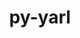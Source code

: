 ---
title: "py-yarl"
layout: cache
categories: [package, develop]
meta: {"compilers": ["apple-clang@16.0.0", "gcc@11.4.0", "gcc@13.2.0", "intel-oneapi-compilers@2025.1.0"], "num_specs": 178, "num_specs_by_stack": {"e4s": 26, "e4s-oneapi": 17, "ml-darwin-aarch64-mps": 35, "ml-linux-aarch64-cpu": 52, "ml-linux-aarch64-cuda": 50, "ml-linux-x86_64-cpu": 48, "ml-linux-x86_64-cuda": 46, "root": 178}, "oss": ["sequoia", "ubuntu22.04", "ubuntu24.04"], "platforms": ["darwin", "linux"], "stacks": ["e4s", "e4s-oneapi", "ml-darwin-aarch64-mps", "ml-linux-aarch64-cpu", "ml-linux-aarch64-cuda", "ml-linux-x86_64-cpu", "ml-linux-x86_64-cuda", "root"], "targets": ["aarch64", "x86_64_v3"], "versions": ["1.18.3"]}
spec_details: [{"compiler": "gcc@13.2.0", "hash": "2bm4gwhv6ic2hout4pvnlq2355lw5r5d", "os": "ubuntu24.04", "platform": "linux", "size": "-", "stacks": ["ml-linux-x86_64-cpu", "ml-linux-x86_64-cuda", "root"], "target": "x86_64_v3", "variants": ["build_system=python_pip"], "versions": ["1.18.3"]}, {"compiler": "gcc@13.2.0", "hash": "2lfog2mbvxxbjdasivnva2l5wy4vhz4u", "os": "ubuntu24.04", "platform": "linux", "size": "-", "stacks": ["ml-linux-aarch64-cpu", "ml-linux-aarch64-cuda", "root"], "target": "aarch64", "variants": ["build_system=python_pip"], "versions": ["1.18.3"]}, {"compiler": "gcc@13.2.0", "hash": "2lhk6bkxlpju33nh6rn2m27k67jiv663", "os": "ubuntu24.04", "platform": "linux", "size": "-", "stacks": ["ml-linux-x86_64-cpu", "ml-linux-x86_64-cuda", "root"], "target": "x86_64_v3", "variants": ["build_system=python_pip"], "versions": ["1.18.3"]}, {"compiler": "gcc@13.2.0", "hash": "2mv5rutrr4ufkardk3ct4gtwwckwiwaf", "os": "ubuntu24.04", "platform": "linux", "size": "-", "stacks": ["ml-linux-x86_64-cpu", "ml-linux-x86_64-cuda", "root"], "target": "x86_64_v3", "variants": ["build_system=python_pip"], "versions": ["1.18.3"]}, {"compiler": "apple-clang@16.0.0", "hash": "2obm53wzz3vjdr7fbf4yxmvyiwpj7hax", "os": "sequoia", "platform": "darwin", "size": "-", "stacks": ["ml-darwin-aarch64-mps", "root"], "target": "aarch64", "variants": ["build_system=python_pip"], "versions": ["1.18.3"]}, {"compiler": "apple-clang@16.0.0", "hash": "33hau5txbajz2owndnn74gsxjdmwxb6d", "os": "sequoia", "platform": "darwin", "size": "-", "stacks": ["ml-darwin-aarch64-mps", "root"], "target": "aarch64", "variants": ["build_system=python_pip"], "versions": ["1.18.3"]}, {"compiler": "gcc@11.4.0", "hash": "3aftxqakm2s3lxacosnmhxv66sv7f3lf", "os": "ubuntu22.04", "platform": "linux", "size": "-", "stacks": ["e4s", "root"], "target": "x86_64_v3", "variants": ["build_system=python_pip"], "versions": ["1.18.3"]}, {"compiler": "gcc@13.2.0", "hash": "3jaodt36nprqic2morny5swm2lbvdztx", "os": "ubuntu24.04", "platform": "linux", "size": "-", "stacks": ["ml-linux-aarch64-cpu", "ml-linux-aarch64-cuda", "root"], "target": "aarch64", "variants": ["build_system=python_pip"], "versions": ["1.18.3"]}, {"compiler": "apple-clang@16.0.0", "hash": "3p6la25bab45wjhljvnlzhrx3ox73tce", "os": "sequoia", "platform": "darwin", "size": "-", "stacks": ["ml-darwin-aarch64-mps", "root"], "target": "aarch64", "variants": ["build_system=python_pip"], "versions": ["1.18.3"]}, {"compiler": "gcc@13.2.0", "hash": "3pad4gspit647hz74ap2jlw6ycwnh72a", "os": "ubuntu24.04", "platform": "linux", "size": "-", "stacks": ["ml-linux-aarch64-cpu", "ml-linux-aarch64-cuda", "root"], "target": "aarch64", "variants": ["build_system=python_pip"], "versions": ["1.18.3"]}, {"compiler": "apple-clang@16.0.0", "hash": "3ygydpfx6h6a24ni7gbzqq4ck2tmftfy", "os": "sequoia", "platform": "darwin", "size": "-", "stacks": ["ml-darwin-aarch64-mps", "root"], "target": "aarch64", "variants": ["build_system=python_pip"], "versions": ["1.18.3"]}, {"compiler": "gcc@11.4.0", "hash": "4dy3peij6ttx6jqlwcpmlgmoiouxkke7", "os": "ubuntu22.04", "platform": "linux", "size": "-", "stacks": ["e4s", "root"], "target": "x86_64_v3", "variants": ["build_system=python_pip"], "versions": ["1.18.3"]}, {"compiler": "gcc@13.2.0", "hash": "4j2w7ortr7kykd6qpzyh4rapauzdtxhd", "os": "ubuntu24.04", "platform": "linux", "size": "-", "stacks": ["ml-linux-aarch64-cpu", "ml-linux-aarch64-cuda", "root"], "target": "aarch64", "variants": ["build_system=python_pip"], "versions": ["1.18.3"]}, {"compiler": "apple-clang@16.0.0", "hash": "4yxyudldqrhfkwvytyapl34f7be275f5", "os": "sequoia", "platform": "darwin", "size": "-", "stacks": ["ml-darwin-aarch64-mps", "root"], "target": "aarch64", "variants": ["build_system=python_pip"], "versions": ["1.18.3"]}, {"compiler": "apple-clang@16.0.0", "hash": "52lsanxzk62mgykyszpzoekx7grt3hlx", "os": "sequoia", "platform": "darwin", "size": "-", "stacks": ["ml-darwin-aarch64-mps", "root"], "target": "aarch64", "variants": ["build_system=python_pip"], "versions": ["1.18.3"]}, {"compiler": "gcc@13.2.0", "hash": "56ytx3rrouwmjhqnm2hwng22nsx2x2po", "os": "ubuntu24.04", "platform": "linux", "size": "-", "stacks": ["ml-linux-x86_64-cpu", "ml-linux-x86_64-cuda", "root"], "target": "x86_64_v3", "variants": ["build_system=python_pip"], "versions": ["1.18.3"]}, {"compiler": "gcc@13.2.0", "hash": "5bsferf6itmb2ngbqsrzbd3l5xavlqa5", "os": "ubuntu24.04", "platform": "linux", "size": "-", "stacks": ["ml-linux-x86_64-cpu", "root"], "target": "x86_64_v3", "variants": ["build_system=python_pip"], "versions": ["1.18.3"]}, {"compiler": "gcc@11.4.0", "hash": "5lhbfgqy3zl33j3uvsgkcwrey632xp2v", "os": "ubuntu22.04", "platform": "linux", "size": "-", "stacks": ["e4s", "root"], "target": "x86_64_v3", "variants": ["build_system=python_pip"], "versions": ["1.18.3"]}, {"compiler": "gcc@11.4.0", "hash": "5neaalt6aipmvkt6qimm2yfwx375lbee", "os": "ubuntu22.04", "platform": "linux", "size": "-", "stacks": ["e4s", "root"], "target": "x86_64_v3", "variants": ["build_system=python_pip"], "versions": ["1.18.3"]}, {"compiler": "gcc@13.2.0", "hash": "5sbdrzpoediniyoxwhcfscz6fnjgsxnr", "os": "ubuntu24.04", "platform": "linux", "size": "-", "stacks": ["ml-linux-x86_64-cpu", "ml-linux-x86_64-cuda", "root"], "target": "x86_64_v3", "variants": ["build_system=python_pip"], "versions": ["1.18.3"]}, {"compiler": "gcc@13.2.0", "hash": "63c5hqns6teycfse4lc7gjddxhcqxj5s", "os": "ubuntu24.04", "platform": "linux", "size": "-", "stacks": ["ml-linux-x86_64-cpu", "ml-linux-x86_64-cuda", "root"], "target": "x86_64_v3", "variants": ["build_system=python_pip"], "versions": ["1.18.3"]}, {"compiler": "gcc@13.2.0", "hash": "6b2ey47pvi6w375ipymjlfsikse2jngb", "os": "ubuntu24.04", "platform": "linux", "size": "-", "stacks": ["ml-linux-aarch64-cpu", "ml-linux-aarch64-cuda", "root"], "target": "aarch64", "variants": ["build_system=python_pip"], "versions": ["1.18.3"]}, {"compiler": "gcc@13.2.0", "hash": "6hekhfqvocvpa5pxijy6wppqci4stkii", "os": "ubuntu24.04", "platform": "linux", "size": "-", "stacks": ["ml-linux-x86_64-cpu", "ml-linux-x86_64-cuda", "root"], "target": "x86_64_v3", "variants": ["build_system=python_pip"], "versions": ["1.18.3"]}, {"compiler": "gcc@13.2.0", "hash": "6l4xgyoearstk2coxtdlva7gn7rnhsui", "os": "ubuntu24.04", "platform": "linux", "size": "-", "stacks": ["ml-linux-aarch64-cpu", "ml-linux-aarch64-cuda", "root"], "target": "aarch64", "variants": ["build_system=python_pip"], "versions": ["1.18.3"]}, {"compiler": "apple-clang@16.0.0", "hash": "6pw42thzdky6gbfhqxfxmylmzbbhoaiw", "os": "sequoia", "platform": "darwin", "size": "-", "stacks": ["ml-darwin-aarch64-mps", "root"], "target": "aarch64", "variants": ["build_system=python_pip"], "versions": ["1.18.3"]}, {"compiler": "intel-oneapi-compilers@2025.1.0", "hash": "6rify4wryyfcwzkfpy2wn3w6fsj24nyu", "os": "ubuntu22.04", "platform": "linux", "size": "-", "stacks": ["e4s-oneapi", "root"], "target": "x86_64_v3", "variants": ["build_system=python_pip"], "versions": ["1.18.3"]}, {"compiler": "apple-clang@16.0.0", "hash": "77p6kdueznm4fasbiwcsdnayfiugdj2n", "os": "sequoia", "platform": "darwin", "size": "-", "stacks": ["ml-darwin-aarch64-mps", "root"], "target": "aarch64", "variants": ["build_system=python_pip"], "versions": ["1.18.3"]}, {"compiler": "gcc@13.2.0", "hash": "7eupal2otncvo4vdu3ex3jgbo5vjzse3", "os": "ubuntu24.04", "platform": "linux", "size": "-", "stacks": ["ml-linux-x86_64-cpu", "ml-linux-x86_64-cuda", "root"], "target": "x86_64_v3", "variants": ["build_system=python_pip"], "versions": ["1.18.3"]}, {"compiler": "apple-clang@16.0.0", "hash": "7fd4jj6wdr5bry2nti3dscf2m25ugjrf", "os": "sequoia", "platform": "darwin", "size": "-", "stacks": ["ml-darwin-aarch64-mps", "root"], "target": "aarch64", "variants": ["build_system=python_pip"], "versions": ["1.18.3"]}, {"compiler": "gcc@13.2.0", "hash": "7gp4mkzovtjdcp7hjwju2jqkmk5czm3z", "os": "ubuntu24.04", "platform": "linux", "size": "-", "stacks": ["ml-linux-x86_64-cpu", "ml-linux-x86_64-cuda", "root"], "target": "x86_64_v3", "variants": ["build_system=python_pip"], "versions": ["1.18.3"]}, {"compiler": "apple-clang@16.0.0", "hash": "7igtflqwdibda2z6nrxdkzpxnx5vvazk", "os": "sequoia", "platform": "darwin", "size": "-", "stacks": ["ml-darwin-aarch64-mps", "root"], "target": "aarch64", "variants": ["build_system=python_pip"], "versions": ["1.18.3"]}, {"compiler": "gcc@13.2.0", "hash": "7mxto7m3g4eg5zilvcfhgoz3t7vywwcs", "os": "ubuntu24.04", "platform": "linux", "size": "-", "stacks": ["ml-linux-aarch64-cpu", "ml-linux-aarch64-cuda", "root"], "target": "aarch64", "variants": ["build_system=python_pip"], "versions": ["1.18.3"]}, {"compiler": "gcc@13.2.0", "hash": "7vjgah5g2srbifcan2n4ruagw2gr3j7n", "os": "ubuntu24.04", "platform": "linux", "size": "-", "stacks": ["ml-linux-aarch64-cpu", "ml-linux-aarch64-cuda", "root"], "target": "aarch64", "variants": ["build_system=python_pip"], "versions": ["1.18.3"]}, {"compiler": "gcc@13.2.0", "hash": "7xwvbbdapu6w3ffayblqx4wcrdqrpf5g", "os": "ubuntu24.04", "platform": "linux", "size": "-", "stacks": ["ml-linux-aarch64-cpu", "ml-linux-aarch64-cuda", "root"], "target": "aarch64", "variants": ["build_system=python_pip"], "versions": ["1.18.3"]}, {"compiler": "gcc@13.2.0", "hash": "7yrilqqdq6f56o62cdguxozifsyvc34q", "os": "ubuntu24.04", "platform": "linux", "size": "-", "stacks": ["ml-linux-x86_64-cpu", "ml-linux-x86_64-cuda", "root"], "target": "x86_64_v3", "variants": ["build_system=python_pip"], "versions": ["1.18.3"]}, {"compiler": "apple-clang@16.0.0", "hash": "a637nomdj5636w4zrwen2tdrtp2pbqsr", "os": "sequoia", "platform": "darwin", "size": "-", "stacks": ["ml-darwin-aarch64-mps", "root"], "target": "aarch64", "variants": ["build_system=python_pip"], "versions": ["1.18.3"]}, {"compiler": "intel-oneapi-compilers@2025.1.0", "hash": "abey4zeyhbke333iwpugp3gbsj3hivbf", "os": "ubuntu22.04", "platform": "linux", "size": "-", "stacks": ["e4s-oneapi", "root"], "target": "x86_64_v3", "variants": ["build_system=python_pip"], "versions": ["1.18.3"]}, {"compiler": "gcc@11.4.0", "hash": "age23kaydgj7o27y7jianwnf25exu55c", "os": "ubuntu22.04", "platform": "linux", "size": "-", "stacks": ["e4s", "root"], "target": "x86_64_v3", "variants": ["build_system=python_pip"], "versions": ["1.18.3"]}, {"compiler": "gcc@13.2.0", "hash": "aibhmynjvult34lv5ebydnhzlmggi7le", "os": "ubuntu24.04", "platform": "linux", "size": "-", "stacks": ["ml-linux-aarch64-cpu", "ml-linux-aarch64-cuda", "root"], "target": "aarch64", "variants": ["build_system=python_pip"], "versions": ["1.18.3"]}, {"compiler": "intel-oneapi-compilers@2025.1.0", "hash": "akxw35riex2whcvavwdufk2n3twoq6xw", "os": "ubuntu22.04", "platform": "linux", "size": "-", "stacks": ["e4s-oneapi", "root"], "target": "x86_64_v3", "variants": ["build_system=python_pip"], "versions": ["1.18.3"]}, {"compiler": "gcc@13.2.0", "hash": "ann43wgx7aafvgbujdunuo64gdy42ffv", "os": "ubuntu24.04", "platform": "linux", "size": "-", "stacks": ["ml-linux-aarch64-cpu", "ml-linux-aarch64-cuda", "root"], "target": "aarch64", "variants": ["build_system=python_pip"], "versions": ["1.18.3"]}, {"compiler": "gcc@11.4.0", "hash": "aquu775ap46ausxnxhgve5sqkm65asrv", "os": "ubuntu22.04", "platform": "linux", "size": "-", "stacks": ["e4s", "root"], "target": "x86_64_v3", "variants": ["build_system=python_pip"], "versions": ["1.18.3"]}, {"compiler": "gcc@11.4.0", "hash": "b2fxzgdowu3a6jxfrlkcj3adjutls6qq", "os": "ubuntu22.04", "platform": "linux", "size": "-", "stacks": ["e4s", "root"], "target": "x86_64_v3", "variants": ["build_system=python_pip"], "versions": ["1.18.3"]}, {"compiler": "gcc@13.2.0", "hash": "b2wwkgyljjvdbgnaealzdtojogxqm5wh", "os": "ubuntu24.04", "platform": "linux", "size": "-", "stacks": ["ml-linux-aarch64-cpu", "ml-linux-aarch64-cuda", "root"], "target": "aarch64", "variants": ["build_system=python_pip"], "versions": ["1.18.3"]}, {"compiler": "apple-clang@16.0.0", "hash": "b4tibb3jmvrgaxx2wdhzdmmsvrufgtfr", "os": "sequoia", "platform": "darwin", "size": "-", "stacks": ["ml-darwin-aarch64-mps", "root"], "target": "aarch64", "variants": ["build_system=python_pip"], "versions": ["1.18.3"]}, {"compiler": "apple-clang@16.0.0", "hash": "bk5lr6e4mcf4yo5eafqa2g6khhvuvvl5", "os": "sequoia", "platform": "darwin", "size": "-", "stacks": ["ml-darwin-aarch64-mps", "root"], "target": "aarch64", "variants": ["build_system=python_pip"], "versions": ["1.18.3"]}, {"compiler": "gcc@13.2.0", "hash": "bn2dsfht2xedjyqgbd3zv3xqfluj2gfv", "os": "ubuntu24.04", "platform": "linux", "size": "-", "stacks": ["ml-linux-aarch64-cpu", "ml-linux-aarch64-cuda", "root"], "target": "aarch64", "variants": ["build_system=python_pip"], "versions": ["1.18.3"]}, {"compiler": "gcc@13.2.0", "hash": "bx6hlrmgydpr423sa4xnc7goi2cscz2u", "os": "ubuntu24.04", "platform": "linux", "size": "-", "stacks": ["ml-linux-aarch64-cpu", "ml-linux-aarch64-cuda", "root"], "target": "aarch64", "variants": ["build_system=python_pip"], "versions": ["1.18.3"]}, {"compiler": "gcc@13.2.0", "hash": "ccfvrt2cdimdn77avbnbdbkhyloa26pl", "os": "ubuntu24.04", "platform": "linux", "size": "-", "stacks": ["ml-linux-aarch64-cpu", "ml-linux-aarch64-cuda", "root"], "target": "aarch64", "variants": ["build_system=python_pip"], "versions": ["1.18.3"]}, {"compiler": "apple-clang@16.0.0", "hash": "chvw6kxuthdzii7gejxk4xbdydsdqsgs", "os": "sequoia", "platform": "darwin", "size": "-", "stacks": ["ml-darwin-aarch64-mps", "root"], "target": "aarch64", "variants": ["build_system=python_pip"], "versions": ["1.18.3"]}, {"compiler": "gcc@11.4.0", "hash": "cire2us6kplxqgug42zu4hdqwcgbabhw", "os": "ubuntu22.04", "platform": "linux", "size": "-", "stacks": ["e4s", "root"], "target": "x86_64_v3", "variants": ["build_system=python_pip"], "versions": ["1.18.3"]}, {"compiler": "gcc@13.2.0", "hash": "cm5s4kiajezi53y4zn6v2qcitxteellm", "os": "ubuntu24.04", "platform": "linux", "size": "-", "stacks": ["ml-linux-x86_64-cpu", "ml-linux-x86_64-cuda", "root"], "target": "x86_64_v3", "variants": ["build_system=python_pip"], "versions": ["1.18.3"]}, {"compiler": "apple-clang@16.0.0", "hash": "cne2qhvs55sq63os7ywgv5jc64icnr5v", "os": "sequoia", "platform": "darwin", "size": "-", "stacks": ["ml-darwin-aarch64-mps", "root"], "target": "aarch64", "variants": ["build_system=python_pip"], "versions": ["1.18.3"]}, {"compiler": "gcc@13.2.0", "hash": "cysxkffgrpnoxhs72ki6ajhaw6bmteq5", "os": "ubuntu24.04", "platform": "linux", "size": "-", "stacks": ["ml-linux-aarch64-cpu", "ml-linux-aarch64-cuda", "root"], "target": "aarch64", "variants": ["build_system=python_pip"], "versions": ["1.18.3"]}, {"compiler": "gcc@13.2.0", "hash": "d7b2ooanl5cezyvmq5fhucgg3d2fooyn", "os": "ubuntu24.04", "platform": "linux", "size": "-", "stacks": ["ml-linux-x86_64-cpu", "ml-linux-x86_64-cuda", "root"], "target": "x86_64_v3", "variants": ["build_system=python_pip"], "versions": ["1.18.3"]}, {"compiler": "apple-clang@16.0.0", "hash": "dfwayi3cxthj4cakdknm7vxe6db5z3oq", "os": "sequoia", "platform": "darwin", "size": "-", "stacks": ["ml-darwin-aarch64-mps", "root"], "target": "aarch64", "variants": ["build_system=python_pip"], "versions": ["1.18.3"]}, {"compiler": "apple-clang@16.0.0", "hash": "dj22f4sjv3imidgdeon2ftrur7rp3dkb", "os": "sequoia", "platform": "darwin", "size": "-", "stacks": ["ml-darwin-aarch64-mps", "root"], "target": "aarch64", "variants": ["build_system=python_pip"], "versions": ["1.18.3"]}, {"compiler": "gcc@13.2.0", "hash": "dq2ghobghtutfc5sjfelxabjsvubkdlj", "os": "ubuntu24.04", "platform": "linux", "size": "-", "stacks": ["ml-linux-x86_64-cpu", "root"], "target": "x86_64_v3", "variants": ["build_system=python_pip"], "versions": ["1.18.3"]}, {"compiler": "apple-clang@16.0.0", "hash": "duzcl6b6xznf3wnqyrcwjtehvcrimy5e", "os": "sequoia", "platform": "darwin", "size": "-", "stacks": ["ml-darwin-aarch64-mps", "root"], "target": "aarch64", "variants": ["build_system=python_pip"], "versions": ["1.18.3"]}, {"compiler": "gcc@13.2.0", "hash": "e2j4cut5k6uwysagyvigytbzm32oiupm", "os": "ubuntu24.04", "platform": "linux", "size": "-", "stacks": ["ml-linux-x86_64-cpu", "ml-linux-x86_64-cuda", "root"], "target": "x86_64_v3", "variants": ["build_system=python_pip"], "versions": ["1.18.3"]}, {"compiler": "intel-oneapi-compilers@2025.1.0", "hash": "eepsh4xemxebgmumftiy2okiqsstplt3", "os": "ubuntu22.04", "platform": "linux", "size": "-", "stacks": ["e4s-oneapi", "root"], "target": "x86_64_v3", "variants": ["build_system=python_pip"], "versions": ["1.18.3"]}, {"compiler": "gcc@11.4.0", "hash": "elyjhiufonh2skttrh4vl733f4opx7v6", "os": "ubuntu22.04", "platform": "linux", "size": "-", "stacks": ["e4s", "root"], "target": "x86_64_v3", "variants": ["build_system=python_pip"], "versions": ["1.18.3"]}, {"compiler": "intel-oneapi-compilers@2025.1.0", "hash": "em4wvrtvxtwcrbtocfgzmd6abkhrg2gt", "os": "ubuntu22.04", "platform": "linux", "size": "-", "stacks": ["e4s-oneapi", "root"], "target": "x86_64_v3", "variants": ["build_system=python_pip"], "versions": ["1.18.3"]}, {"compiler": "apple-clang@16.0.0", "hash": "enmuczavefkp4gfoej7ykk74cp3qwekg", "os": "sequoia", "platform": "darwin", "size": "-", "stacks": ["ml-darwin-aarch64-mps", "root"], "target": "aarch64", "variants": ["build_system=python_pip"], "versions": ["1.18.3"]}, {"compiler": "apple-clang@16.0.0", "hash": "esjrsg7p4eeemhbenbp2m7xjzo6f5wil", "os": "sequoia", "platform": "darwin", "size": "-", "stacks": ["ml-darwin-aarch64-mps", "root"], "target": "aarch64", "variants": ["build_system=python_pip"], "versions": ["1.18.3"]}, {"compiler": "gcc@13.2.0", "hash": "etfzqyenk2pcncssicz5d4xcuisduyxa", "os": "ubuntu24.04", "platform": "linux", "size": "-", "stacks": ["ml-linux-aarch64-cpu", "ml-linux-aarch64-cuda", "root"], "target": "aarch64", "variants": ["build_system=python_pip"], "versions": ["1.18.3"]}, {"compiler": "gcc@13.2.0", "hash": "eunqb5gjh5xorhtstue4oa4y4dob7cyz", "os": "ubuntu24.04", "platform": "linux", "size": "-", "stacks": ["ml-linux-x86_64-cpu", "ml-linux-x86_64-cuda", "root"], "target": "x86_64_v3", "variants": ["build_system=python_pip"], "versions": ["1.18.3"]}, {"compiler": "gcc@13.2.0", "hash": "flz7nnfja4m3m3lrzrpht7qamyz5qcrq", "os": "ubuntu24.04", "platform": "linux", "size": "-", "stacks": ["ml-linux-x86_64-cpu", "ml-linux-x86_64-cuda", "root"], "target": "x86_64_v3", "variants": ["build_system=python_pip"], "versions": ["1.18.3"]}, {"compiler": "gcc@13.2.0", "hash": "fqg3lygukunx2wcqowqpbmcyixvynsrm", "os": "ubuntu24.04", "platform": "linux", "size": "-", "stacks": ["ml-linux-aarch64-cpu", "ml-linux-aarch64-cuda", "root"], "target": "aarch64", "variants": ["build_system=python_pip"], "versions": ["1.18.3"]}, {"compiler": "gcc@13.2.0", "hash": "gkjcul4l6cn7jddz3wvfnoaw4izulgn7", "os": "ubuntu24.04", "platform": "linux", "size": "-", "stacks": ["ml-linux-x86_64-cpu", "ml-linux-x86_64-cuda", "root"], "target": "x86_64_v3", "variants": ["build_system=python_pip"], "versions": ["1.18.3"]}, {"compiler": "gcc@13.2.0", "hash": "goe45vxsyvlqjseg3i24glrkkdqpwa4t", "os": "ubuntu24.04", "platform": "linux", "size": "-", "stacks": ["ml-linux-aarch64-cpu", "ml-linux-aarch64-cuda", "root"], "target": "aarch64", "variants": ["build_system=python_pip"], "versions": ["1.18.3"]}, {"compiler": "gcc@13.2.0", "hash": "gpixdkv2or7kunc2lze3xitcmvxerb62", "os": "ubuntu24.04", "platform": "linux", "size": "-", "stacks": ["ml-linux-aarch64-cpu", "ml-linux-aarch64-cuda", "root"], "target": "aarch64", "variants": ["build_system=python_pip"], "versions": ["1.18.3"]}, {"compiler": "gcc@13.2.0", "hash": "gxqiht2lmvj6qxj42ikdyvrnacgk5hch", "os": "ubuntu24.04", "platform": "linux", "size": "-", "stacks": ["ml-linux-x86_64-cpu", "ml-linux-x86_64-cuda", "root"], "target": "x86_64_v3", "variants": ["build_system=python_pip"], "versions": ["1.18.3"]}, {"compiler": "gcc@13.2.0", "hash": "h2wvpy6ax64pwpt4uo4o5jjihcjrbszi", "os": "ubuntu24.04", "platform": "linux", "size": "-", "stacks": ["ml-linux-x86_64-cpu", "ml-linux-x86_64-cuda", "root"], "target": "x86_64_v3", "variants": ["build_system=python_pip"], "versions": ["1.18.3"]}, {"compiler": "gcc@13.2.0", "hash": "hajnolqvebkaghiyr4bpp53hjmyk7cq7", "os": "ubuntu24.04", "platform": "linux", "size": "-", "stacks": ["ml-linux-x86_64-cpu", "ml-linux-x86_64-cuda", "root"], "target": "x86_64_v3", "variants": ["build_system=python_pip"], "versions": ["1.18.3"]}, {"compiler": "gcc@13.2.0", "hash": "hsctoph3sxnfymsz5lox2m5drak6ocgu", "os": "ubuntu24.04", "platform": "linux", "size": "-", "stacks": ["ml-linux-x86_64-cpu", "ml-linux-x86_64-cuda", "root"], "target": "x86_64_v3", "variants": ["build_system=python_pip"], "versions": ["1.18.3"]}, {"compiler": "gcc@13.2.0", "hash": "hvjpceszedtvxgg6av3fy5wdc63pcaul", "os": "ubuntu24.04", "platform": "linux", "size": "-", "stacks": ["ml-linux-aarch64-cpu", "ml-linux-aarch64-cuda", "root"], "target": "aarch64", "variants": ["build_system=python_pip"], "versions": ["1.18.3"]}, {"compiler": "gcc@13.2.0", "hash": "hxbbvtw6c55xb6bwz3uyusf2jvngbbek", "os": "ubuntu24.04", "platform": "linux", "size": "-", "stacks": ["ml-linux-x86_64-cpu", "ml-linux-x86_64-cuda", "root"], "target": "x86_64_v3", "variants": ["build_system=python_pip"], "versions": ["1.18.3"]}, {"compiler": "gcc@13.2.0", "hash": "i634m2for45sxwinzyhncwqmim27wkzc", "os": "ubuntu24.04", "platform": "linux", "size": "-", "stacks": ["ml-linux-x86_64-cpu", "ml-linux-x86_64-cuda", "root"], "target": "x86_64_v3", "variants": ["build_system=python_pip"], "versions": ["1.18.3"]}, {"compiler": "apple-clang@16.0.0", "hash": "iijxf2a3zgn5iila45b6wvkkohfpemy5", "os": "sequoia", "platform": "darwin", "size": "-", "stacks": ["ml-darwin-aarch64-mps", "root"], "target": "aarch64", "variants": ["build_system=python_pip"], "versions": ["1.18.3"]}, {"compiler": "gcc@13.2.0", "hash": "ilei6rtcpn6hmpivwijiicl5sdd7pdam", "os": "ubuntu24.04", "platform": "linux", "size": "-", "stacks": ["ml-linux-aarch64-cpu", "ml-linux-aarch64-cuda", "root"], "target": "aarch64", "variants": ["build_system=python_pip"], "versions": ["1.18.3"]}, {"compiler": "gcc@13.2.0", "hash": "inapbw74czepvpkqgkhzmwjldw3zu5w3", "os": "ubuntu24.04", "platform": "linux", "size": "-", "stacks": ["ml-linux-x86_64-cpu", "ml-linux-x86_64-cuda", "root"], "target": "x86_64_v3", "variants": ["build_system=python_pip"], "versions": ["1.18.3"]}, {"compiler": "apple-clang@16.0.0", "hash": "iryvvxrrbhb2unwnzl666tcnlqz6xkzr", "os": "sequoia", "platform": "darwin", "size": "-", "stacks": ["ml-darwin-aarch64-mps", "root"], "target": "aarch64", "variants": ["build_system=python_pip"], "versions": ["1.18.3"]}, {"compiler": "gcc@11.4.0", "hash": "iyik34gkg3qxtrh4tlo7juwejfeidoca", "os": "ubuntu22.04", "platform": "linux", "size": "-", "stacks": ["e4s", "root"], "target": "x86_64_v3", "variants": ["build_system=python_pip"], "versions": ["1.18.3"]}, {"compiler": "intel-oneapi-compilers@2025.1.0", "hash": "j7qv2f3ctckcfkssw7ezpgfybdmmegrs", "os": "ubuntu22.04", "platform": "linux", "size": "-", "stacks": ["e4s-oneapi", "root"], "target": "x86_64_v3", "variants": ["build_system=python_pip"], "versions": ["1.18.3"]}, {"compiler": "apple-clang@16.0.0", "hash": "jetq7xau37zqpfelgq72itfk6kndtrle", "os": "sequoia", "platform": "darwin", "size": "-", "stacks": ["ml-darwin-aarch64-mps", "root"], "target": "aarch64", "variants": ["build_system=python_pip"], "versions": ["1.18.3"]}, {"compiler": "gcc@13.2.0", "hash": "jk47kkbxddrkymtjwocqsyf5z4dnk5tq", "os": "ubuntu24.04", "platform": "linux", "size": "-", "stacks": ["ml-linux-aarch64-cpu", "ml-linux-aarch64-cuda", "root"], "target": "aarch64", "variants": ["build_system=python_pip"], "versions": ["1.18.3"]}, {"compiler": "gcc@13.2.0", "hash": "jsvgywvbp4w2z62yvkm6cnuxqvnpyvva", "os": "ubuntu24.04", "platform": "linux", "size": "-", "stacks": ["ml-linux-aarch64-cpu", "ml-linux-aarch64-cuda", "root"], "target": "aarch64", "variants": ["build_system=python_pip"], "versions": ["1.18.3"]}, {"compiler": "gcc@13.2.0", "hash": "k3ah6ta2lkhru6tzpf6o46dnyviw57pd", "os": "ubuntu24.04", "platform": "linux", "size": "-", "stacks": ["ml-linux-x86_64-cpu", "ml-linux-x86_64-cuda", "root"], "target": "x86_64_v3", "variants": ["build_system=python_pip"], "versions": ["1.18.3"]}, {"compiler": "gcc@13.2.0", "hash": "k67ntpizvc644rt7crnl54j2yznpd4oo", "os": "ubuntu24.04", "platform": "linux", "size": "-", "stacks": ["ml-linux-x86_64-cpu", "ml-linux-x86_64-cuda", "root"], "target": "x86_64_v3", "variants": ["build_system=python_pip"], "versions": ["1.18.3"]}, {"compiler": "gcc@13.2.0", "hash": "k7vndn3sltt7c4qtjv4b347z6vn2hvw2", "os": "ubuntu24.04", "platform": "linux", "size": "-", "stacks": ["ml-linux-aarch64-cpu", "ml-linux-aarch64-cuda", "root"], "target": "aarch64", "variants": ["build_system=python_pip"], "versions": ["1.18.3"]}, {"compiler": "gcc@13.2.0", "hash": "kmdloyh5mbwl5o2pwss7b3vgj3dcp2qy", "os": "ubuntu24.04", "platform": "linux", "size": "-", "stacks": ["ml-linux-aarch64-cpu", "root"], "target": "aarch64", "variants": ["build_system=python_pip"], "versions": ["1.18.3"]}, {"compiler": "gcc@13.2.0", "hash": "kmjaljzps6us4yd7zuqxfjyowhzeroio", "os": "ubuntu24.04", "platform": "linux", "size": "-", "stacks": ["ml-linux-x86_64-cpu", "ml-linux-x86_64-cuda", "root"], "target": "x86_64_v3", "variants": ["build_system=python_pip"], "versions": ["1.18.3"]}, {"compiler": "gcc@13.2.0", "hash": "kshtngbdlg52j7l35vjfgy6uvmdcv3pj", "os": "ubuntu24.04", "platform": "linux", "size": "-", "stacks": ["ml-linux-aarch64-cpu", "ml-linux-aarch64-cuda", "root"], "target": "aarch64", "variants": ["build_system=python_pip"], "versions": ["1.18.3"]}, {"compiler": "gcc@13.2.0", "hash": "kwdb75v2e4cksf2xiqnnsmyfplhzlb2e", "os": "ubuntu24.04", "platform": "linux", "size": "-", "stacks": ["ml-linux-x86_64-cpu", "ml-linux-x86_64-cuda", "root"], "target": "x86_64_v3", "variants": ["build_system=python_pip"], "versions": ["1.18.3"]}, {"compiler": "gcc@13.2.0", "hash": "l4dleewsojww5igs7jwezvx4isxm5rua", "os": "ubuntu24.04", "platform": "linux", "size": "-", "stacks": ["ml-linux-aarch64-cpu", "ml-linux-aarch64-cuda", "root"], "target": "aarch64", "variants": ["build_system=python_pip"], "versions": ["1.18.3"]}, {"compiler": "gcc@11.4.0", "hash": "l6vyfygy7duff42wxwfs4wcemvbl4hfi", "os": "ubuntu22.04", "platform": "linux", "size": "-", "stacks": ["e4s", "root"], "target": "x86_64_v3", "variants": ["build_system=python_pip"], "versions": ["1.18.3"]}, {"compiler": "gcc@13.2.0", "hash": "laiz2sqfapmox23zeqe5qwejvk3rqkj7", "os": "ubuntu24.04", "platform": "linux", "size": "-", "stacks": ["ml-linux-x86_64-cpu", "ml-linux-x86_64-cuda", "root"], "target": "x86_64_v3", "variants": ["build_system=python_pip"], "versions": ["1.18.3"]}, {"compiler": "intel-oneapi-compilers@2025.1.0", "hash": "lb5lupeqzwfsfuhv5qgb7wgqsszkk25s", "os": "ubuntu22.04", "platform": "linux", "size": "-", "stacks": ["e4s-oneapi", "root"], "target": "x86_64_v3", "variants": ["build_system=python_pip"], "versions": ["1.18.3"]}, {"compiler": "intel-oneapi-compilers@2025.1.0", "hash": "lckxrlrdrxepkhtjjay7ye63wz37le6t", "os": "ubuntu22.04", "platform": "linux", "size": "-", "stacks": ["e4s-oneapi", "root"], "target": "x86_64_v3", "variants": ["build_system=python_pip"], "versions": ["1.18.3"]}, {"compiler": "intel-oneapi-compilers@2025.1.0", "hash": "lj44bfruum75jdhr7cm54twggg5ejebh", "os": "ubuntu22.04", "platform": "linux", "size": "-", "stacks": ["e4s-oneapi", "root"], "target": "x86_64_v3", "variants": ["build_system=python_pip"], "versions": ["1.18.3"]}, {"compiler": "gcc@13.2.0", "hash": "lxyvmx5fa6gueufelvvvbesokpqywpzo", "os": "ubuntu24.04", "platform": "linux", "size": "-", "stacks": ["ml-linux-aarch64-cpu", "ml-linux-aarch64-cuda", "root"], "target": "aarch64", "variants": ["build_system=python_pip"], "versions": ["1.18.3"]}, {"compiler": "gcc@11.4.0", "hash": "m7kq35hb3epjh5j6zhxrzgxplyvtlkew", "os": "ubuntu22.04", "platform": "linux", "size": "-", "stacks": ["e4s", "root"], "target": "x86_64_v3", "variants": ["build_system=python_pip"], "versions": ["1.18.3"]}, {"compiler": "gcc@13.2.0", "hash": "mb7dmbmlj6lkiftxfeu7vifjrvm3yjvm", "os": "ubuntu24.04", "platform": "linux", "size": "-", "stacks": ["ml-linux-aarch64-cpu", "ml-linux-aarch64-cuda", "root"], "target": "aarch64", "variants": ["build_system=python_pip"], "versions": ["1.18.3"]}, {"compiler": "gcc@11.4.0", "hash": "mf2gw4wljsvsiqqzx3dbzyoum2vp53rp", "os": "ubuntu22.04", "platform": "linux", "size": "-", "stacks": ["e4s", "root"], "target": "x86_64_v3", "variants": ["build_system=python_pip"], "versions": ["1.18.3"]}, {"compiler": "gcc@11.4.0", "hash": "mw6soehmbfkorw2md5fhkyzmpk5rccpo", "os": "ubuntu22.04", "platform": "linux", "size": "-", "stacks": ["e4s", "root"], "target": "x86_64_v3", "variants": ["build_system=python_pip"], "versions": ["1.18.3"]}, {"compiler": "gcc@11.4.0", "hash": "mymgc2tz5yshdezsqyyxwydryfs4yfth", "os": "ubuntu22.04", "platform": "linux", "size": "-", "stacks": ["e4s", "root"], "target": "x86_64_v3", "variants": ["build_system=python_pip"], "versions": ["1.18.3"]}, {"compiler": "gcc@13.2.0", "hash": "mznu33lg7ab7s7blqimnrq4cqctyhyxk", "os": "ubuntu24.04", "platform": "linux", "size": "-", "stacks": ["ml-linux-aarch64-cpu", "ml-linux-aarch64-cuda", "root"], "target": "aarch64", "variants": ["build_system=python_pip"], "versions": ["1.18.3"]}, {"compiler": "gcc@13.2.0", "hash": "n35hj32hrgt25l4mxau5ua75vw3xq2w4", "os": "ubuntu24.04", "platform": "linux", "size": "-", "stacks": ["ml-linux-x86_64-cpu", "ml-linux-x86_64-cuda", "root"], "target": "x86_64_v3", "variants": ["build_system=python_pip"], "versions": ["1.18.3"]}, {"compiler": "gcc@13.2.0", "hash": "nl6kfycfwe2hur56hqthw4xg7npvkt6v", "os": "ubuntu24.04", "platform": "linux", "size": "-", "stacks": ["ml-linux-aarch64-cpu", "ml-linux-aarch64-cuda", "root"], "target": "aarch64", "variants": ["build_system=python_pip"], "versions": ["1.18.3"]}, {"compiler": "intel-oneapi-compilers@2025.1.0", "hash": "nvljiywfduoahrwcy2i5g7mopurbcwbu", "os": "ubuntu22.04", "platform": "linux", "size": "-", "stacks": ["e4s-oneapi", "root"], "target": "x86_64_v3", "variants": ["build_system=python_pip"], "versions": ["1.18.3"]}, {"compiler": "gcc@13.2.0", "hash": "nvmv4dyrxowups5xubixdrvcvokwaqgk", "os": "ubuntu24.04", "platform": "linux", "size": "-", "stacks": ["ml-linux-aarch64-cpu", "ml-linux-aarch64-cuda", "root"], "target": "aarch64", "variants": ["build_system=python_pip"], "versions": ["1.18.3"]}, {"compiler": "gcc@13.2.0", "hash": "ocqb7njssdauzlwjln4i5quzoef2a3wf", "os": "ubuntu24.04", "platform": "linux", "size": "-", "stacks": ["ml-linux-x86_64-cpu", "ml-linux-x86_64-cuda", "root"], "target": "x86_64_v3", "variants": ["build_system=python_pip"], "versions": ["1.18.3"]}, {"compiler": "gcc@11.4.0", "hash": "oe45gwoxijsxyohgzngyzyzjj26lrpet", "os": "ubuntu22.04", "platform": "linux", "size": "-", "stacks": ["e4s", "root"], "target": "x86_64_v3", "variants": ["build_system=python_pip"], "versions": ["1.18.3"]}, {"compiler": "gcc@13.2.0", "hash": "ohntxgpzlgjyblje5jrxc3wusdvnygia", "os": "ubuntu24.04", "platform": "linux", "size": "-", "stacks": ["ml-linux-aarch64-cpu", "ml-linux-aarch64-cuda", "root"], "target": "aarch64", "variants": ["build_system=python_pip"], "versions": ["1.18.3"]}, {"compiler": "gcc@13.2.0", "hash": "ohqophdsbyupbsslvk57cyl6ycwhshet", "os": "ubuntu24.04", "platform": "linux", "size": "-", "stacks": ["ml-linux-aarch64-cpu", "ml-linux-aarch64-cuda", "root"], "target": "aarch64", "variants": ["build_system=python_pip"], "versions": ["1.18.3"]}, {"compiler": "gcc@11.4.0", "hash": "okw5gffdk7studemtqsstuypizxwdg3q", "os": "ubuntu22.04", "platform": "linux", "size": "-", "stacks": ["e4s", "root"], "target": "x86_64_v3", "variants": ["build_system=python_pip"], "versions": ["1.18.3"]}, {"compiler": "apple-clang@16.0.0", "hash": "onrnehoftlabmhzxyuga7y6ky3taazl4", "os": "sequoia", "platform": "darwin", "size": "-", "stacks": ["ml-darwin-aarch64-mps", "root"], "target": "aarch64", "variants": ["build_system=python_pip"], "versions": ["1.18.3"]}, {"compiler": "gcc@13.2.0", "hash": "opr7m4bmrwzwzc23v2t4qmxk2z7hj6xf", "os": "ubuntu24.04", "platform": "linux", "size": "-", "stacks": ["ml-linux-x86_64-cpu", "ml-linux-x86_64-cuda", "root"], "target": "x86_64_v3", "variants": ["build_system=python_pip"], "versions": ["1.18.3"]}, {"compiler": "gcc@11.4.0", "hash": "oqjv5f2yxsxbedmjz2lvs2rd5s2bdt2w", "os": "ubuntu22.04", "platform": "linux", "size": "-", "stacks": ["e4s", "root"], "target": "x86_64_v3", "variants": ["build_system=python_pip"], "versions": ["1.18.3"]}, {"compiler": "gcc@13.2.0", "hash": "owv6css5zmklzq7gbzpvq3n5vqcl55tc", "os": "ubuntu24.04", "platform": "linux", "size": "-", "stacks": ["ml-linux-x86_64-cpu", "ml-linux-x86_64-cuda", "root"], "target": "x86_64_v3", "variants": ["build_system=python_pip"], "versions": ["1.18.3"]}, {"compiler": "gcc@13.2.0", "hash": "pfpsbsysmnlfysuvmie4l7vcvhqm6urd", "os": "ubuntu24.04", "platform": "linux", "size": "-", "stacks": ["ml-linux-x86_64-cpu", "ml-linux-x86_64-cuda", "root"], "target": "x86_64_v3", "variants": ["build_system=python_pip"], "versions": ["1.18.3"]}, {"compiler": "gcc@11.4.0", "hash": "pgciyxaglcvgw7t2tdla24bdl4c7zzuu", "os": "ubuntu22.04", "platform": "linux", "size": "-", "stacks": ["e4s", "root"], "target": "x86_64_v3", "variants": ["build_system=python_pip"], "versions": ["1.18.3"]}, {"compiler": "apple-clang@16.0.0", "hash": "pmthbx5cdlu55suwdh7kt4grlctwf3m7", "os": "sequoia", "platform": "darwin", "size": "-", "stacks": ["ml-darwin-aarch64-mps", "root"], "target": "aarch64", "variants": ["build_system=python_pip"], "versions": ["1.18.3"]}, {"compiler": "gcc@11.4.0", "hash": "pyznka7yqyd7ut425hhbqpwddflajjed", "os": "ubuntu22.04", "platform": "linux", "size": "-", "stacks": ["e4s", "root"], "target": "x86_64_v3", "variants": ["build_system=python_pip"], "versions": ["1.18.3"]}, {"compiler": "apple-clang@16.0.0", "hash": "q2n6iuhcm3bplanfnar5gyzspxu6y2vl", "os": "sequoia", "platform": "darwin", "size": "-", "stacks": ["ml-darwin-aarch64-mps", "root"], "target": "aarch64", "variants": ["build_system=python_pip"], "versions": ["1.18.3"]}, {"compiler": "gcc@13.2.0", "hash": "q2t6nwkvmvsmmeoodmsgoh5d3c27dr4d", "os": "ubuntu24.04", "platform": "linux", "size": "-", "stacks": ["ml-linux-x86_64-cpu", "ml-linux-x86_64-cuda", "root"], "target": "x86_64_v3", "variants": ["build_system=python_pip"], "versions": ["1.18.3"]}, {"compiler": "gcc@13.2.0", "hash": "qb32k2k2iylie7yenspoeegsmzjqmgoa", "os": "ubuntu24.04", "platform": "linux", "size": "-", "stacks": ["ml-linux-x86_64-cpu", "ml-linux-x86_64-cuda", "root"], "target": "x86_64_v3", "variants": ["build_system=python_pip"], "versions": ["1.18.3"]}, {"compiler": "apple-clang@16.0.0", "hash": "qosyrqdlwhaccurvebfss5mtj5np2ker", "os": "sequoia", "platform": "darwin", "size": "-", "stacks": ["ml-darwin-aarch64-mps", "root"], "target": "aarch64", "variants": ["build_system=python_pip"], "versions": ["1.18.3"]}, {"compiler": "apple-clang@16.0.0", "hash": "qp3c222fwf5m3ac43w6s27lt2cpwnehq", "os": "sequoia", "platform": "darwin", "size": "-", "stacks": ["ml-darwin-aarch64-mps", "root"], "target": "aarch64", "variants": ["build_system=python_pip"], "versions": ["1.18.3"]}, {"compiler": "gcc@13.2.0", "hash": "qpd2ugjs73fnq7vxlyvz5wn5llxrdzoy", "os": "ubuntu24.04", "platform": "linux", "size": "-", "stacks": ["ml-linux-aarch64-cpu", "root"], "target": "aarch64", "variants": ["build_system=python_pip"], "versions": ["1.18.3"]}, {"compiler": "gcc@13.2.0", "hash": "qy23mhct64wm55t3up7dosnjgkywkjtr", "os": "ubuntu24.04", "platform": "linux", "size": "-", "stacks": ["ml-linux-aarch64-cpu", "ml-linux-aarch64-cuda", "root"], "target": "aarch64", "variants": ["build_system=python_pip"], "versions": ["1.18.3"]}, {"compiler": "apple-clang@16.0.0", "hash": "rdl2litoghsnecg7cvfvb7nkjtyceq6f", "os": "sequoia", "platform": "darwin", "size": "-", "stacks": ["ml-darwin-aarch64-mps", "root"], "target": "aarch64", "variants": ["build_system=python_pip"], "versions": ["1.18.3"]}, {"compiler": "gcc@13.2.0", "hash": "rnk4p7uypa4eke2hgxq4xte7kj3iigjh", "os": "ubuntu24.04", "platform": "linux", "size": "-", "stacks": ["ml-linux-aarch64-cpu", "ml-linux-aarch64-cuda", "root"], "target": "aarch64", "variants": ["build_system=python_pip"], "versions": ["1.18.3"]}, {"compiler": "gcc@13.2.0", "hash": "rsa4t6msk3p7ts6yl7igxzunhlxzmefm", "os": "ubuntu24.04", "platform": "linux", "size": "-", "stacks": ["ml-linux-x86_64-cpu", "ml-linux-x86_64-cuda", "root"], "target": "x86_64_v3", "variants": ["build_system=python_pip"], "versions": ["1.18.3"]}, {"compiler": "gcc@13.2.0", "hash": "rtlg5lznaiqyu3wdegpy5v5o5uplund3", "os": "ubuntu24.04", "platform": "linux", "size": "-", "stacks": ["ml-linux-x86_64-cpu", "ml-linux-x86_64-cuda", "root"], "target": "x86_64_v3", "variants": ["build_system=python_pip"], "versions": ["1.18.3"]}, {"compiler": "gcc@11.4.0", "hash": "rvot4fvicunnx4ox6hqx5xbkp635k6eq", "os": "ubuntu22.04", "platform": "linux", "size": "-", "stacks": ["e4s", "root"], "target": "x86_64_v3", "variants": ["build_system=python_pip"], "versions": ["1.18.3"]}, {"compiler": "gcc@13.2.0", "hash": "s2m2b4bpsnw7s2tljulttpf43mdzb4zr", "os": "ubuntu24.04", "platform": "linux", "size": "-", "stacks": ["ml-linux-x86_64-cpu", "ml-linux-x86_64-cuda", "root"], "target": "x86_64_v3", "variants": ["build_system=python_pip"], "versions": ["1.18.3"]}, {"compiler": "gcc@13.2.0", "hash": "s5sctps5wyb2apdugwsuhydw52c5qkve", "os": "ubuntu24.04", "platform": "linux", "size": "-", "stacks": ["ml-linux-aarch64-cpu", "ml-linux-aarch64-cuda", "root"], "target": "aarch64", "variants": ["build_system=python_pip"], "versions": ["1.18.3"]}, {"compiler": "intel-oneapi-compilers@2025.1.0", "hash": "s6f4bfkcr5fmm72oh2tafwxnrkrxmnet", "os": "ubuntu22.04", "platform": "linux", "size": "-", "stacks": ["e4s-oneapi", "root"], "target": "x86_64_v3", "variants": ["build_system=python_pip"], "versions": ["1.18.3"]}, {"compiler": "gcc@13.2.0", "hash": "smug7hx46to445d2stlbn2qhzwnehacd", "os": "ubuntu24.04", "platform": "linux", "size": "-", "stacks": ["ml-linux-x86_64-cpu", "ml-linux-x86_64-cuda", "root"], "target": "x86_64_v3", "variants": ["build_system=python_pip"], "versions": ["1.18.3"]}, {"compiler": "intel-oneapi-compilers@2025.1.0", "hash": "sp5knpf6vbgmbw67id7klvrbrzvywv7z", "os": "ubuntu22.04", "platform": "linux", "size": "-", "stacks": ["e4s-oneapi", "root"], "target": "x86_64_v3", "variants": ["build_system=python_pip"], "versions": ["1.18.3"]}, {"compiler": "gcc@13.2.0", "hash": "stkgettywpmemxkklgy5vzxkuk6f7gyj", "os": "ubuntu24.04", "platform": "linux", "size": "-", "stacks": ["ml-linux-aarch64-cpu", "ml-linux-aarch64-cuda", "root"], "target": "aarch64", "variants": ["build_system=python_pip"], "versions": ["1.18.3"]}, {"compiler": "gcc@11.4.0", "hash": "szqnnipvlutp6v7algptyiq54mulwbtz", "os": "ubuntu22.04", "platform": "linux", "size": "-", "stacks": ["e4s", "root"], "target": "x86_64_v3", "variants": ["build_system=python_pip"], "versions": ["1.18.3"]}, {"compiler": "gcc@13.2.0", "hash": "t55hnmpkxq7jmjvwnphiiljwku53rfq5", "os": "ubuntu24.04", "platform": "linux", "size": "-", "stacks": ["ml-linux-aarch64-cpu", "ml-linux-aarch64-cuda", "root"], "target": "aarch64", "variants": ["build_system=python_pip"], "versions": ["1.18.3"]}, {"compiler": "gcc@13.2.0", "hash": "talwucgcujfx573w72i5rmtzvsqmdftj", "os": "ubuntu24.04", "platform": "linux", "size": "-", "stacks": ["ml-linux-aarch64-cpu", "ml-linux-aarch64-cuda", "root"], "target": "aarch64", "variants": ["build_system=python_pip"], "versions": ["1.18.3"]}, {"compiler": "intel-oneapi-compilers@2025.1.0", "hash": "tczwgjryps3q7zpixbcyxkb57reke5bf", "os": "ubuntu22.04", "platform": "linux", "size": "-", "stacks": ["e4s-oneapi", "root"], "target": "x86_64_v3", "variants": ["build_system=python_pip"], "versions": ["1.18.3"]}, {"compiler": "apple-clang@16.0.0", "hash": "tkkhong3mvfbqlczmom27v7wiyaap3lz", "os": "sequoia", "platform": "darwin", "size": "-", "stacks": ["ml-darwin-aarch64-mps", "root"], "target": "aarch64", "variants": ["build_system=python_pip"], "versions": ["1.18.3"]}, {"compiler": "intel-oneapi-compilers@2025.1.0", "hash": "tt5ojfqo2zouhxgn2llw22a2pqehhvch", "os": "ubuntu22.04", "platform": "linux", "size": "-", "stacks": ["e4s-oneapi", "root"], "target": "x86_64_v3", "variants": ["build_system=python_pip"], "versions": ["1.18.3"]}, {"compiler": "gcc@11.4.0", "hash": "tudr7g6eeujl6zldpskg7rkyn2767vtq", "os": "ubuntu22.04", "platform": "linux", "size": "-", "stacks": ["e4s", "root"], "target": "x86_64_v3", "variants": ["build_system=python_pip"], "versions": ["1.18.3"]}, {"compiler": "gcc@13.2.0", "hash": "tzx3dbigdea5rlclz6oucii2h2mv5sr4", "os": "ubuntu24.04", "platform": "linux", "size": "-", "stacks": ["ml-linux-x86_64-cpu", "ml-linux-x86_64-cuda", "root"], "target": "x86_64_v3", "variants": ["build_system=python_pip"], "versions": ["1.18.3"]}, {"compiler": "apple-clang@16.0.0", "hash": "u6zugvemeyh3cgtix6sihvhmsbfbg37w", "os": "sequoia", "platform": "darwin", "size": "-", "stacks": ["ml-darwin-aarch64-mps", "root"], "target": "aarch64", "variants": ["build_system=python_pip"], "versions": ["1.18.3"]}, {"compiler": "gcc@13.2.0", "hash": "u7544ytvpbylvkykubj6sjxztxrwcc25", "os": "ubuntu24.04", "platform": "linux", "size": "-", "stacks": ["ml-linux-aarch64-cpu", "ml-linux-aarch64-cuda", "root"], "target": "aarch64", "variants": ["build_system=python_pip"], "versions": ["1.18.3"]}, {"compiler": "gcc@13.2.0", "hash": "udf7jpqa6kkxrsvmo26escsadlhoavst", "os": "ubuntu24.04", "platform": "linux", "size": "-", "stacks": ["ml-linux-aarch64-cpu", "ml-linux-aarch64-cuda", "root"], "target": "aarch64", "variants": ["build_system=python_pip"], "versions": ["1.18.3"]}, {"compiler": "gcc@13.2.0", "hash": "udpxmewypypx2zwak65pginqlyezngpu", "os": "ubuntu24.04", "platform": "linux", "size": "-", "stacks": ["ml-linux-aarch64-cpu", "ml-linux-aarch64-cuda", "root"], "target": "aarch64", "variants": ["build_system=python_pip"], "versions": ["1.18.3"]}, {"compiler": "gcc@13.2.0", "hash": "ufuj22xifothbn7rven4svqo7jisl6tj", "os": "ubuntu24.04", "platform": "linux", "size": "-", "stacks": ["ml-linux-aarch64-cpu", "ml-linux-aarch64-cuda", "root"], "target": "aarch64", "variants": ["build_system=python_pip"], "versions": ["1.18.3"]}, {"compiler": "gcc@13.2.0", "hash": "uino7hbcrz6h6mjncv66sjx3wqtvoez6", "os": "ubuntu24.04", "platform": "linux", "size": "-", "stacks": ["ml-linux-aarch64-cpu", "ml-linux-aarch64-cuda", "root"], "target": "aarch64", "variants": ["build_system=python_pip"], "versions": ["1.18.3"]}, {"compiler": "gcc@13.2.0", "hash": "uks7quslwaha26xlvckwmxjiwf2z3dkc", "os": "ubuntu24.04", "platform": "linux", "size": "-", "stacks": ["ml-linux-x86_64-cpu", "ml-linux-x86_64-cuda", "root"], "target": "x86_64_v3", "variants": ["build_system=python_pip"], "versions": ["1.18.3"]}, {"compiler": "gcc@13.2.0", "hash": "veuulpkk4tfjj44msoj5i7cvhfsrfdhs", "os": "ubuntu24.04", "platform": "linux", "size": "-", "stacks": ["ml-linux-x86_64-cpu", "ml-linux-x86_64-cuda", "root"], "target": "x86_64_v3", "variants": ["build_system=python_pip"], "versions": ["1.18.3"]}, {"compiler": "gcc@13.2.0", "hash": "vnk5y6eadcgtkmixyr5t4webdflexowt", "os": "ubuntu24.04", "platform": "linux", "size": "-", "stacks": ["ml-linux-x86_64-cpu", "ml-linux-x86_64-cuda", "root"], "target": "x86_64_v3", "variants": ["build_system=python_pip"], "versions": ["1.18.3"]}, {"compiler": "gcc@13.2.0", "hash": "vnpi3aywjlldkeoepv5zwzcbmotrqdi7", "os": "ubuntu24.04", "platform": "linux", "size": "-", "stacks": ["ml-linux-aarch64-cpu", "ml-linux-aarch64-cuda", "root"], "target": "aarch64", "variants": ["build_system=python_pip"], "versions": ["1.18.3"]}, {"compiler": "intel-oneapi-compilers@2025.1.0", "hash": "vrkrnxyobp5t3t6v3zyk5b6r3y2vnmfl", "os": "ubuntu22.04", "platform": "linux", "size": "-", "stacks": ["e4s-oneapi", "root"], "target": "x86_64_v3", "variants": ["build_system=python_pip"], "versions": ["1.18.3"]}, {"compiler": "intel-oneapi-compilers@2025.1.0", "hash": "vtjssrnlj7u7lusgzfuolayyrl77rwfv", "os": "ubuntu22.04", "platform": "linux", "size": "-", "stacks": ["e4s-oneapi", "root"], "target": "x86_64_v3", "variants": ["build_system=python_pip"], "versions": ["1.18.3"]}, {"compiler": "gcc@13.2.0", "hash": "vvhf5gcjoqx4zhnjq2udb2izbzwmc4yp", "os": "ubuntu24.04", "platform": "linux", "size": "-", "stacks": ["ml-linux-x86_64-cpu", "ml-linux-x86_64-cuda", "root"], "target": "x86_64_v3", "variants": ["build_system=python_pip"], "versions": ["1.18.3"]}, {"compiler": "gcc@11.4.0", "hash": "w4bbvlyxiwqh2vyverp3zhclla5obzha", "os": "ubuntu22.04", "platform": "linux", "size": "-", "stacks": ["e4s", "root"], "target": "x86_64_v3", "variants": ["build_system=python_pip"], "versions": ["1.18.3"]}, {"compiler": "gcc@11.4.0", "hash": "x2gz2jdhp2nlpbbbnpijgpcfq4l7uwiv", "os": "ubuntu22.04", "platform": "linux", "size": "-", "stacks": ["e4s", "root"], "target": "x86_64_v3", "variants": ["build_system=python_pip"], "versions": ["1.18.3"]}, {"compiler": "gcc@13.2.0", "hash": "x3hib4pifliwnwcggvv4yktuxildxkji", "os": "ubuntu24.04", "platform": "linux", "size": "-", "stacks": ["ml-linux-aarch64-cpu", "ml-linux-aarch64-cuda", "root"], "target": "aarch64", "variants": ["build_system=python_pip"], "versions": ["1.18.3"]}, {"compiler": "intel-oneapi-compilers@2025.1.0", "hash": "xbxi6wwfvkkigumechm3qwhyrqnjnem3", "os": "ubuntu22.04", "platform": "linux", "size": "-", "stacks": ["e4s-oneapi", "root"], "target": "x86_64_v3", "variants": ["build_system=python_pip"], "versions": ["1.18.3"]}, {"compiler": "apple-clang@16.0.0", "hash": "xtoxdjl6jwuo5qzhwsg7asg4e66ucq3v", "os": "sequoia", "platform": "darwin", "size": "-", "stacks": ["ml-darwin-aarch64-mps", "root"], "target": "aarch64", "variants": ["build_system=python_pip"], "versions": ["1.18.3"]}, {"compiler": "gcc@11.4.0", "hash": "y3clkcalumullspbshahxii73lml7pku", "os": "ubuntu22.04", "platform": "linux", "size": "-", "stacks": ["e4s", "root"], "target": "x86_64_v3", "variants": ["build_system=python_pip"], "versions": ["1.18.3"]}, {"compiler": "apple-clang@16.0.0", "hash": "y4334fwgqsyquuw2vlke6vlo3gvhk5xi", "os": "sequoia", "platform": "darwin", "size": "-", "stacks": ["ml-darwin-aarch64-mps", "root"], "target": "aarch64", "variants": ["build_system=python_pip"], "versions": ["1.18.3"]}, {"compiler": "gcc@13.2.0", "hash": "yei2lqnumi6tzdhldxq4kgfl7rkhpt5p", "os": "ubuntu24.04", "platform": "linux", "size": "-", "stacks": ["ml-linux-x86_64-cpu", "ml-linux-x86_64-cuda", "root"], "target": "x86_64_v3", "variants": ["build_system=python_pip"], "versions": ["1.18.3"]}, {"compiler": "apple-clang@16.0.0", "hash": "yxgood2gom3v755onvuzpwkkw4i2koaf", "os": "sequoia", "platform": "darwin", "size": "-", "stacks": ["ml-darwin-aarch64-mps", "root"], "target": "aarch64", "variants": ["build_system=python_pip"], "versions": ["1.18.3"]}, {"compiler": "gcc@13.2.0", "hash": "z245eftp6idiln354od325yidhkdn4zz", "os": "ubuntu24.04", "platform": "linux", "size": "-", "stacks": ["ml-linux-aarch64-cpu", "ml-linux-aarch64-cuda", "root"], "target": "aarch64", "variants": ["build_system=python_pip"], "versions": ["1.18.3"]}, {"compiler": "gcc@13.2.0", "hash": "z3onk6h7rnxdzeoxaex7lxkdod3b7rzl", "os": "ubuntu24.04", "platform": "linux", "size": "-", "stacks": ["ml-linux-aarch64-cpu", "ml-linux-aarch64-cuda", "root"], "target": "aarch64", "variants": ["build_system=python_pip"], "versions": ["1.18.3"]}, {"compiler": "apple-clang@16.0.0", "hash": "zfmfav2o2w4j6qvmekjpdrfkr4squdaz", "os": "sequoia", "platform": "darwin", "size": "-", "stacks": ["ml-darwin-aarch64-mps", "root"], "target": "aarch64", "variants": ["build_system=python_pip"], "versions": ["1.18.3"]}, {"compiler": "gcc@13.2.0", "hash": "zidg7jbnt3aj4euostk52nnkivkkbvuz", "os": "ubuntu24.04", "platform": "linux", "size": "-", "stacks": ["ml-linux-aarch64-cpu", "ml-linux-aarch64-cuda", "root"], "target": "aarch64", "variants": ["build_system=python_pip"], "versions": ["1.18.3"]}, {"compiler": "gcc@13.2.0", "hash": "zkyhpfk5r3srq2lh4gmxfhubqicn3u3p", "os": "ubuntu24.04", "platform": "linux", "size": "-", "stacks": ["ml-linux-x86_64-cpu", "ml-linux-x86_64-cuda", "root"], "target": "x86_64_v3", "variants": ["build_system=python_pip"], "versions": ["1.18.3"]}]
---